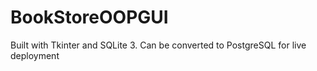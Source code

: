# BookStoreOOPGUI
Built with Tkinter and SQLite 3. Can be converted to PostgreSQL for live deployment
